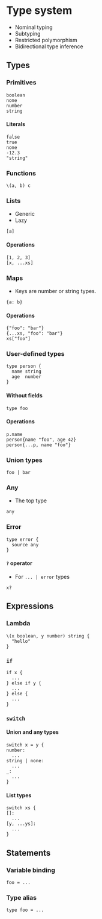 # Type system

- Nominal typing
- Subtyping
- Restricted polymorphism
- Bidirectional type inference

## Types

### Primitives

```
boolean
none
number
string
```

#### Literals

```
false
true
none
-12.3
"string"
```

### Functions

```
\(a, b) c
```

### Lists

- Generic
- Lazy

```
[a]
```

#### Operations

```
[1, 2, 3]
[x, ...xs]
```

### Maps

- Keys are number or string types.

```
{a: b}
```

#### Operations

```
{"foo": "bar"}
{...xs, "foo": "bar"}
xs["foo"]
```

### User-defined types

```
type person {
  name string
  age  number
}
```

#### Without fields

```
type foo
```

#### Operations

```
p.name
person{name "foo", age 42}
person{...p, name "foo"}
```

### Union types

```
foo | bar
```

### Any

- The top type

```
any
```

### Error

```
type error {
  source any
}
```

#### `?` operator

- For `... | error` types

```
x?
```

## Expressions

### Lambda

```
\(x boolean, y number) string {
  "hello"
}
```

### `if`

```
if x {
  ...
} else if y {
  ...
} else {
  ...
}
```

### `switch`

#### Union and any types

```
switch x = y {
number:
  ...
string | none:
  ...
_:
  ...
}
```

#### List types

```
switch xs {
[]:
  ...
[y, ...ys]:
  ...
}
```

## Statements

### Variable binding

```
foo = ...
```

### Type alias

```
type foo = ...
```
